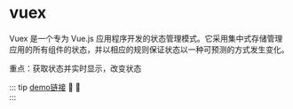 # vuex

Vuex 是一个专为 Vue.js 应用程序开发的状态管理模式。它采用集中式存储管理应用的所有组件的状态，并以相应的规则保证状态以一种可预测的方式发生变化。

重点：获取状态并实时显示，改变状态

::: tip <span style="color:#999;font-weight: initial;"><a href="https://github.com/TTcom/vuexdemo"  target="_blank" rel="noreferrer">demo链接</a></span> 🎉 💯
&ensp;                     				  
:::


